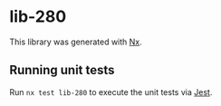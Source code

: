 # lib-280

This library was generated with [Nx](https://nx.dev).

## Running unit tests

Run `nx test lib-280` to execute the unit tests via [Jest](https://jestjs.io).

